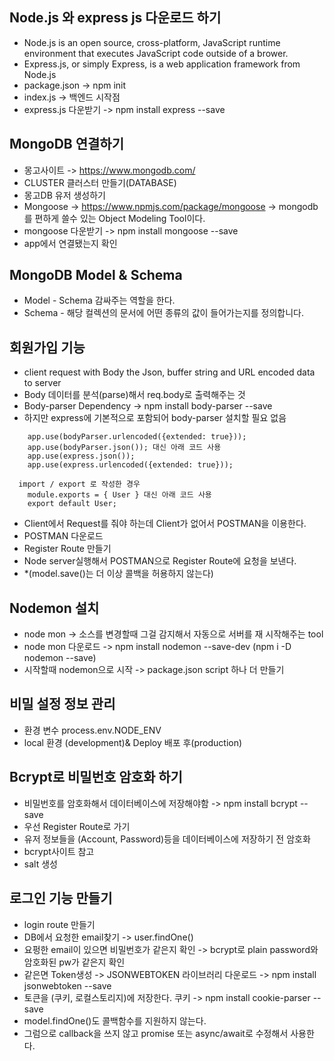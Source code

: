 ## Node.js 와 express js 다운로드 하기
- Node.js is an open source, cross-platform, JavaScript runtime environment that executes JavaScript code outside of a brower.
- Express.js, or simply Express, is a web application framework from Node.js
- package.json -> npm init
- index.js -> 백엔드 시작점
- express.js 다운받기 -> npm install express --save

## MongoDB 연결하기
- 몽고사이트 -> https://www.mongodb.com/
- CLUSTER 클러스터 만들기(DATABASE)
- 몽고DB 유저 생성하기
- Mongoose -> https://www.npmjs.com/package/mongoose -> mongodb를 편하게 쓸수 있는 Object Modeling Tool이다.
- mongoose 다운받기 -> npm install mongoose --save
- app에서 연결됐는지 확인

## MongoDB Model & Schema
- Model - Schema 감싸주는 역할을 한다.
- Schema - 해당 컬렉션의 문서에 어떤 종류의 값이 들어가는지를 정의합니다.

## 회원가입 기능
- client request with Body the Json, buffer string and URL encoded data to server
- Body 데이터를 분석(parse)해서 req.body로 출력해주는 것
- Body-parser Dependency -> npm install body-parser --save
- 하지만 express에 기본적으로 포함되어 body-parser 설치할 필요 없음
```
    app.use(bodyParser.urlencoded({extended: true}));
    app.use(bodyParser.json()); 대신 아래 코드 사용
    app.use(express.json());
    app.use(express.urlencoded({extended: true}));

  import / export 로 작성한 경우
    module.exports = { User } 대신 아래 코드 사용
    export default User;
``` 
- Client에서 Request를 줘야 하는데 Client가 없어서 POSTMAN을 이용한다.
- POSTMAN 다운로드
- Register Route 만들기
- Node server실행해서 POSTMAN으로 Register Route에 요청을 보낸다.
- *(model.save()는 더 이상 콜백을 허용하지 않는다)

## Nodemon 설치
- node mon -> 소스를 변경할때 그걸 감지해서 자동으로 서버를 재 시작해주는 tool
- node mon 다운로드 -> npm install nodemon --save-dev (npm i -D nodemon --save)
- 시작할때 nodemon으로 시작 -> package.json script 하나 더 만들기

## 비밀 설정 정보 관리
- 환경 변수 process.env.NODE_ENV
- local 환경 (development)& Deploy 배포 후(production)

## Bcrypt로 비밀번호 암호화 하기
- 비밀번호를 암호화해서 데이터베이스에 저장해야함 -> npm install bcrypt --save
- 우선 Register Route로 가기
- 유저 정보들을 (Account, Password)등을 데이터베이스에 저장하기 전 암호화
- bcrypt사이트 참고
- salt 생성

## 로그인 기능 만들기
- login route 만들기
- DB에서 요청한 email찾기 -> user.findOne()
- 요펑한 email이 있으면 비밀번호가 같은지 확인 -> bcrypt로 plain password와 암호화된 pw가 같은지 확인
- 같은면 Token생성 -> JSONWEBTOKEN 라이브러리 다운로드 -> npm install jsonwebtoken --save
- 토큰을 (쿠키, 로컬스토리지)에 저장한다.  쿠키 -> npm install cookie-parser --save
- model.findOne()도 콜백함수를 지원하지 않는다.
- 그럼으로 callback을 쓰지 않고 promise 또는 async/await로 수정해서 사용한다.